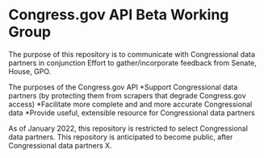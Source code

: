 # Congress.gov API Beta Working Group 

The purpose of this repository is to communicate with Congressional data partners in conjunction Effort to gather/incorporate feedback from Senate, House, GPO. 

The purposes of the Congress.gov API 
*Support Congressional data partners (by protecting them from scrapers that degrade Congress.gov access) 
*Facilitate more complete and and more accurate Congressional data
*Provide useful, extensible resource for Congressional data partners

As of January 2022, this repository is restricted to select Congressional data partners. This repository is anticipated to become public, after Congressional data partners X.
